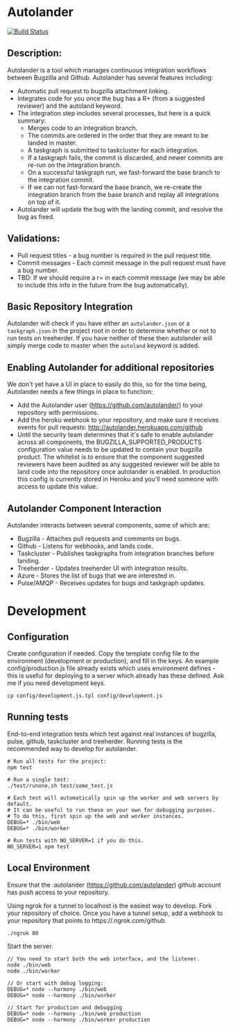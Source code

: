 Autolander
==========
[![Build Status](https://travis-ci.org/mozilla/autolander.svg?branch=master)](https://travis-ci.org/mozilla/autolander)

## Description:

Autolander is a tool which manages continuous integration workflows between Bugzilla and Github. Autolander has several features including:

* Automatic pull request to bugzilla attachment linking.
* Integrates code for you once the bug has a R+ (from a suggested reviewer) and the autoland keyword.
* The integration step includes several processes, but here is a quick summary:
  * Merges code to an integration branch.
  * The commits are ordered in the order that they are meant to be landed in master.
  * A taskgraph is submitted to taskcluster for each integration.
  * If a taskgraph fails, the commit is discarded, and newer commits are re-run on the integration branch.
  * On a successful taskgraph run, we fast-forward the base branch to the integration commit.
  * If we can not fast-forward the base branch, we re-create the integration branch from the base branch and replay all integrations on top of it.
* Autolander will update the bug with the landing commit, and resolve the bug as fixed.

## Validations:

* Pull request titles - a bug number is required in the pull request title.
* Commit messages - Each commit message in the pull request must have a bug number.
* TBD: If we should require a r= in each commit message (we may be able to include this info in the future from the bug automatically).


## Basic Repository Integration

Autolander will check if you have either an `autolander.json` or a `taskgraph.json` in the project root in order to determine whether or not to run tests on treeherder. If you have neither of these then autolander will simply merge code to master when the `autoland` keyword is added.


## Enabling Autolander for additional repositories

We don't yet have a UI in place to easily do this, so for the time being, Autolander needs a few things in place to function:

* Add the Autolander user (https://github.com/autolander/) to your repository with permissions.
* Add the heroku webhook to your repository, and make sure it receives events for pull requests: http://autolander.herokuapp.com/github
* Until the security team determines that it's safe to enable autolander across all components, the BUGZILLA_SUPPORTED_PRODUCTS configuration value needs to be updated to contain your bugzilla product. The whitelist is to ensure that the component suggested reviewers have been audited as any suggested reviewer will be able to land code into the repository once autolander is enabled. In production this config is currently stored in Heroku and you'll need someone with access to update this value.

## Autolander Component Interaction

Autolander interacts between several components, some of which are:

* Bugzilla - Attaches pull requests and comments on bugs.
* Github - Listens for webhooks, and lands code.
* Taskcluster - Publishes taskgraphs from integration branches before landing.
* Treeherder - Updates treeherder UI with integration results.
* Azure - Stores the list of bugs that we are interested in.
* Pulse/AMQP - Receives updates for bugs and taskgraph updates.


# Development

## Configuration

Create configuration if needed. Copy the template config file to the environment (development or production), and fill in the keys. An example config/production.js file already exists which uses environment defines - this is useful for deploying to a server which already has these defined. Ask me if you need development keys.
```
cp config/development.js.tpl config/development.js
```


## Running tests

End-to-end integration tests which test against real instances of bugzilla, pulse, github, taskcluster and treeherder. Running tests is the recommended way to develop for autolander.
```
# Run all tests for the project:
npm test

# Run a single test:
./test/runone.sh test/some_test.js

# Each test will automatically spin up the worker and web servers by default.
# It can be useful to run these on your own for debugging purposes.
# To do this, first spin up the web and worker instances.
DEBUG=* ./bin/web
DEBUG=* ./bin/worker

# Run tests with NO_SERVER=1 if you do this.
NO_SERVER=1 npm test
```


## Local Environment

Ensure that the :autolander (https://github.com/autolander) github account has push access to your repository.

Using ngrok for a tunnel to localhost is the easiest way to develop. Fork your repository of choice. Once you have a tunnel setup, add a webhook to your repository that points to https://<id>.ngrok.com/github.

```
./ngrok 80
```

Start the server.
```
// You need to start both the web interface, and the listener.
node ./bin/web
node ./bin/worker

// Or start with debug logging:
DEBUG=* node --harmony ./bin/web
DEBUG=* node --harmony ./bin/worker

// Start for production and debugging
DEBUG=* node --harmony ./bin/web production
DEBUG=* node --harmony ./bin/worker production

```
